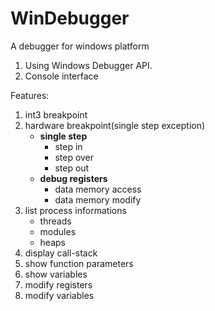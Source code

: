 # WinDebugger
A debugger for windows platform

1. Using Windows Debugger API.
2. Console interface


Features:
1. int3 breakpoint
2. hardware breakpoint(single step exception)
   - **single step**
     - step in
     - step over
     - step out
   - **debug registers**
     - data memory access
     - data memory modify
3. list process informations
   - threads
   - modules
   - heaps
4. display call-stack
5. show function parameters
6. show variables
7. modify registers
8. modify variables


